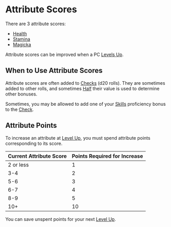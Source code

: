 # Attribute Scores

There are 3 attribute scores:

- [Health](Health.md)
- [Stamina](Stamina.md)
- [Magicka](Magicka.md)

Attribute scores can be improved when a PC [Levels Up](../Progression/Level.md#Level%20Up).

## When to Use Attribute Scores

Attribute scores are often added to [Checks](../../Game%20Procedures/Core%20Procedures/Check.md) (d20 rolls). They are sometimes added to other rolls, and sometimes [Half](../../Game%20Procedures/Core%20Procedures/Half.md) their value is used to determine other bonuses.

Sometimes, you may be allowed to add one of your [Skills](../Skills/Skills.md) proficiency bonus to the [Check](../../Game%20Procedures/Core%20Procedures/Check.md).

## Attribute Points

To increase an attribute at [Level Up](../Progression/Level.md#Level%20Up), you must spend attribute points corresponding to its score.

| Current Attribute Score | Points Required for Increase |
| ----------------------- | ---------------------------- |
| 2 or less               | 1                            |
| 3-4                     | 2                            |
| 5-6                     | 3                            |
| 6-7                     | 4                            |
| 8-9                     | 5                            |
| 10+                     | 10                           |

You can save unspent points for your next [Level Up](../Progression/Level.md#Level%20Up).
